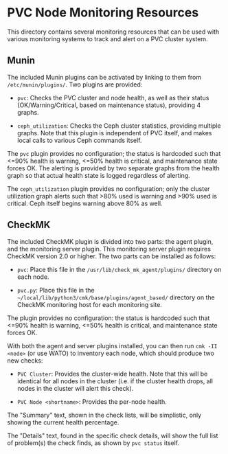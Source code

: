 # PVC Node Monitoring Resources

This directory contains several monitoring resources that can be used with various monitoring systems to track and alert on a PVC cluster system.

## Munin

The included Munin plugins can be activated by linking to them from `/etc/munin/plugins/`. Two plugins are provided:

* `pvc`: Checks the PVC cluster and node health, as well as their status (OK/Warning/Critical, based on maintenance status), providing 4 graphs.

* `ceph_utilization`: Checks the Ceph cluster statistics, providing multiple graphs. Note that this plugin is independent of PVC itself, and makes local calls to various Ceph commands itself.

The `pvc` plugin provides no configuration; the status is hardcoded such that <=90% health is warning, <=50% health is critical, and maintenance state forces OK. The alerting is provided by two separate graphs from the health graph so that actual health state is logged regardless of alerting.

The `ceph_utilization` plugin provides no configuration; only the cluster utilization graph alerts such that >80% used is warning and >90% used is critical. Ceph itself begins warning above 80% as well.

## CheckMK

The included CheckMK plugin is divided into two parts: the agent plugin, and the monitoring server plugin. This monitoring server plugin requires CheckMK version 2.0 or higher. The two parts can be installed as follows:

* `pvc`: Place this file in the `/usr/lib/check_mk_agent/plugins/` directory on each node.

* `pvc.py`: Place this file in the `~/local/lib/python3/cmk/base/plugins/agent_based/` directory on the CheckMK monitoring host for each monitoring site.

The plugin provides no configuration: the status is hardcoded such that <=90% health is warning, <=50% health is critical, and maintenance state forces OK.

With both the agent and server plugins installed, you can then run `cmk -II <node>` (or use WATO) to inventory each node, which should produce two new checks:

* `PVC Cluster`: Provides the cluster-wide health. Note that this will be identical for all nodes in the cluster (i.e. if the cluster health drops, all nodes in the cluster will alert this check).

* `PVC Node <shortname>`: Provides the per-node health.

The "Summary" text, shown in the check lists, will be simplistic, only showing the current health percentage.

The "Details" text, found in the specific check details, will show the full list of problem(s) the check finds, as shown by `pvc status` itself.
